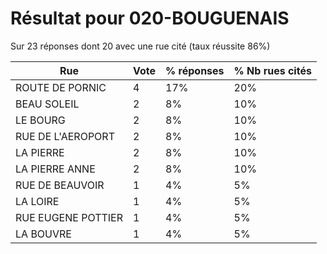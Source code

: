 # Résultat pour 020-BOUGUENAIS

Sur 23 réponses dont 20 avec une rue cité (taux réussite 86%)

| Rue | Vote | % réponses | % Nb rues cités|
|-----|------|------------|----------------|
| ROUTE DE PORNIC | 4 | 17% | 20%|
| BEAU SOLEIL | 2 | 8% | 10%|
| LE BOURG | 2 | 8% | 10%|
| RUE DE L'AEROPORT | 2 | 8% | 10%|
| LA PIERRE | 2 | 8% | 10%|
| LA PIERRE ANNE | 2 | 8% | 10%|
| RUE DE BEAUVOIR | 1 | 4% | 5%|
| LA LOIRE | 1 | 4% | 5%|
| RUE EUGENE POTTIER | 1 | 4% | 5%|
| LA BOUVRE | 1 | 4% | 5%|
